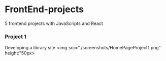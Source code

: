 # FrontEnd-projects
5 frontend projects with JavaScripts and React

### Project 1
Developing a library site
<img src="./screenshots/HomePageProject1.png" height:"50px>
